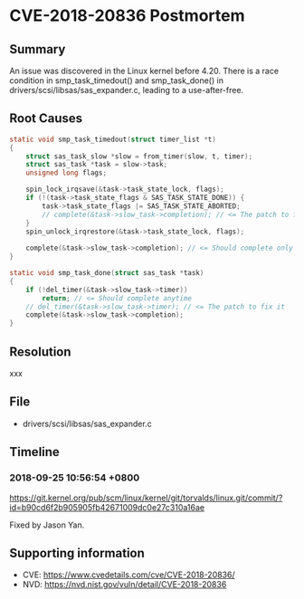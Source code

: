 # CVE-2018-20836 Postmortem

## Summary

An issue was discovered in the Linux kernel before 4.20. There is a race condition in smp_task_timedout() and smp_task_done() in drivers/scsi/libsas/sas_expander.c, leading to a use-after-free.

## Root Causes

```c
static void smp_task_timedout(struct timer_list *t)
{
	struct sas_task_slow *slow = from_timer(slow, t, timer);
	struct sas_task *task = slow->task;
	unsigned long flags;

	spin_lock_irqsave(&task->task_state_lock, flags);
	if (!(task->task_state_flags & SAS_TASK_STATE_DONE)) {
		task->task_state_flags |= SAS_TASK_STATE_ABORTED;
		// complete(&task->slow_task->completion); // <= The patch to fix it
	}
	spin_unlock_irqrestore(&task->task_state_lock, flags);
	
	complete(&task->slow_task->completion); // <= Should complete only on SAS_TASK_STATE_DONE
}

static void smp_task_done(struct sas_task *task)
{
	if (!del_timer(&task->slow_task->timer))
		return; // <= Should complete anytime
	// del_timer(&task->slow_task->timer); // <= The patch to fix it
	complete(&task->slow_task->completion);
}
```

## Resolution

xxx

## File

* drivers/scsi/libsas/sas_expander.c

## Timeline

### 2018-09-25 10:56:54 +0800

https://git.kernel.org/pub/scm/linux/kernel/git/torvalds/linux.git/commit/?id=b90cd6f2b905905fb42671009dc0e27c310a16ae

Fixed by Jason Yan.

## Supporting information

* CVE: https://www.cvedetails.com/cve/CVE-2018-20836/
* NVD: https://nvd.nist.gov/vuln/detail/CVE-2018-20836
